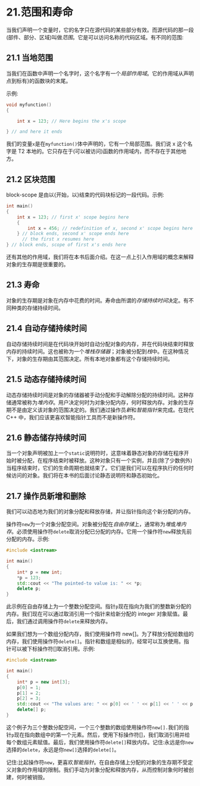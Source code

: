 # 21.范围和寿命

当我们声明一个变量时，它的名字只在源代码的某些部分有效。而源代码的那一段(部件、部分、区域)叫做*范围*。它是可以访问名称的代码区域。有不同的范围:

## 21.1 当地范围

当我们在函数中声明一个名字时，这个名字有一个*局部作用域*。它的作用域从声明点到标有}的函数块的末尾。

示例:

```cpp
void myfunction()
{

    int x = 123; // Here begins the x's scope

} // and here it ends

```

我们的变量`x`是在`myfunction()`体中声明的，它有一个局部范围。我们说 x 这个名字是 T2 本地的。它只存在于(可以被访问)函数的作用域内，而不存在于其他地方。

## 21.2 区块范围

block-scope 是由以{开始，以}结束的代码块标记的一段代码。示例:

```cpp
int main()
{
    int x = 123; // first x' scope begins here
    {
        int x = 456; // redefinition of x, second x' scope begins here
    } // block ends, second x' scope ends here
      // the first x resumes here
} // block ends, scope of first x's ends here

```

还有其他的作用域，我们将在本书后面介绍。在这一点上引入作用域的概念来解释对象的生存期是很重要的。

## 21.3 寿命

对象的生存期是对象在内存中花费的时间。寿命由所谓的*存储持续时间*决定。有不同种类的存储持续时间。

## 21.4 自动存储持续时间

自动存储持续时间是在代码块开始时自动分配对象的内存，并在代码块结束时释放内存的持续时间。这也被称为一个*堆栈存储器*；对象被分配到*栈*中。在这种情况下，对象的生存期由其范围决定。所有本地对象都有这个存储持续时间。

## 21.5 动态存储持续时间

动态存储持续时间是对象的存储器被手动分配和手动解除分配的持续时间。这种存储通常被称为*堆内存*。用户决定何时为对象分配内存，何时释放内存。对象的生存期不是由定义该对象的范围决定的。我们通过操作员*新*和*智能指针*来完成。在现代 C++ 中，我们应该更喜欢智能指针工具而不是新操作符。

## 21.6 静态储存持续时间

当一个对象声明被加上一个`static`说明符时，这意味着静态对象的存储在程序开始时被分配，在程序结束时被释放。这种对象只有一个实例，并且(除了少数例外)当程序结束时，它们的生命周期也就结束了。它们是我们可以在程序执行的任何时候访问的对象。我们将在本书的后面讨论静态说明符和静态初始化。

## 21.7 操作员新增和删除

我们可以动态地为我们的对象分配和释放存储，并让指针指向这个新分配的内存。

操作符`new`为一个对象分配空间。对象被分配在*自由存储*上，通常称为*堆*或*堆内存*。必须使用操作符`delete`取消分配已分配的内存。它用一个操作符`new`释放先前分配的内存。示例:

```cpp
#include <iostream>

int main()
{
    int* p = new int;
    *p = 123;
    std::cout << "The pointed-to value is: " << *p;
    delete p;
}

```

此示例在自由存储上为一个整数分配空间。指针`p`现在指向为我们的整数新分配的内存。我们现在可以通过取消引用一个指针来给新分配的 integer 对象赋值。最后，我们通过调用操作符`delete`来释放内存。

如果我们想为一个数组分配内存，我们使用操作符 new[]。为了释放分配给数组的内存，我们使用操作符`delete[]`。指针和数组是相似的，经常可以互换使用。指针可以被下标操作符[]取消引用。示例:

```cpp
#include <iostream>

int main()
{
    int* p = new int[3];
    p[0] = 1;
    p[1] = 2;
    p[2] = 3;
    std::cout << "The values are: " << p[0] << ' ' << p[1] << ' ' << p[2];
    delete[] p;
}

```

这个例子为三个整数分配空间，一个三个整数的数组使用操作符`new[].`我们的指针`p`现在指向数组中的第一个元素。然后，使用下标操作符[]，我们取消引用并给每个数组元素赋值。最后，我们使用操作符`delete[]`释放内存。记住:永远是你`new`选择的`delete`，永远是你`new[]`选择的`delete[]`。

记住:比起操作符`new`，更喜欢*智能指针*。在自由存储上分配的对象的生存期不受定义对象的作用域的限制。我们手动为对象分配和释放内存，从而控制对象何时被创建，何时被销毁。